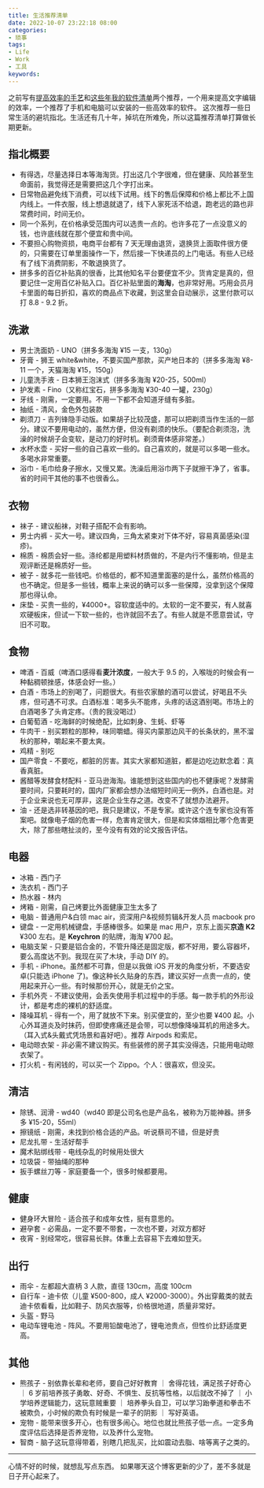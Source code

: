 ```yaml
---
title: 生活推荐清单
date: 2022-10-07 23:22:18 08:00
categories:
- 琐事
tags:
- Life
- Work
- 工具
keywords:
---
```


之前写有[提高效率的手艺](https://www.yigegongjiang.com/2022/提高效率的手艺/)和[这些年我的软件清单](https://www.yigegongjiang.com/2022/这些年我的软件清单/)两个推荐，一个用来提高文字编辑的效率，一个推荐了手机和电脑可以安装的一些高效率的软件。
这次推荐一些日常生活的避坑指北。生活还有几十年，掉坑在所难免，所以这篇推荐清单打算做长期更新。

## 指北概要

* 有得选，尽量选择日本等海淘货。打出这几个字很难，但在健康、风险甚至生命面前，我觉得还是需要把这几个字打出来。
* 日常物品避免线下消费，可以线下试用。线下的售后保障和价格上都比不上国内线上。一件衣服，线上想退就退了，线下人家死活不给退，跑老远的路也非常费时间，时间无价。
* 同一个系列，在价格承受范围内可以选贵一点的。也许多花了一点没意义的钱，也许底线就在那个便宜和贵中间。
* 不要担心购物资损，电商平台都有 7 天无理由退货，退换货上面取件很方便的，只需要在订单里面操作一下，然后接一下快递员的上门电话。有些人已经有了线下消费阴影，不敢退换货了。
* 拼多多的百亿补贴真的很香，比其他知名平台要便宜不少。货肯定是真的，但要记住一定用百亿补贴入口。百亿补贴里面的**海淘**，也非常好用。巧用会员月卡里面的每日折扣，喜欢的商品点下收藏，到这里会自动展示，这里付款可以打 8.8 - 9.2 折。

## 洗漱

* 男士洗面奶 - UNO（拼多多海淘 ¥15 一支，130g）
* 牙膏 - 狮王 white&white，不要买国产那款，买产地日本的（拼多多海淘 ¥8-11 一个，天猫海淘 ¥15，150g）
* 儿童洗手液 - 日本狮王泡沫式（拼多多海淘 ¥20-25，500ml）
* 护发素 - Fino（又称红宝石，拼多多海淘 ¥30-40 一罐，230g）
* 牙线 - 刚需，一定要用。不用一下都不会知道牙缝有多脏。
* 抽纸 - 清风，金色外包装款
* 剃须刀 - 吉列锋隐手动版。如果胡子比较茂盛，那可以把剃须当作生活的一部分。建议不要用电动的，虽然方便，但没有剃须的快乐。（要配合剃须泡，洗澡的时候胡子会变软，是动刀的好时机。剃须膏体感非常差。）
* 水杯水壶 - 买好一些的自己喜欢一些的。自己喜欢的，就是可以多喝一些水。多喝水非常重要。
* 浴巾 - 毛巾给身子擦水，又慢又累。洗澡后用浴巾两下子就擦干净了，省事。省的时间干其他的事不也很香么。

<!-- more -->

## 衣物

* 袜子 - 建议船袜，对鞋子搭配不会有影响。
* 男士内裤 - 买大一号。建议四角，三角太紧束对下体不好，容易真菌感染(湿疹)。
* 棉质 - 棉质会好一些。涤纶都是用塑料材质做的，不是内行不懂影响，但是主观评断还是棉质好一些。
* 被子 - 就多花一些钱吧。价格低的，都不知道里面塞的是什么，虽然价格高的也不确定。但是多一些钱，概率上来说的确可以多一些保障，没拿到这个保障那也得认命。
* 床垫 - 买贵一些的，¥4000+。容软度适中的。太软的一定不要买，有人就喜欢硬板床，但试一下软一些的，也许就回不去了。有些人就是不愿意尝试，守旧不可取。

## 食物

* 啤酒 - 百威（啤酒口感得看**麦汁浓度**，一般大于 9.5 的，入喉咙的时候会有一种黏稠顿挫感，体感会好一些。）
* 白酒 - 市场上的别喝了，问题很大。有些农家酿的酒可以尝试，好喝且不头疼，但可遇不可求。白酒标准：喝多头不能疼，头疼的话这酒别喝。市场上的白酒喝多了头肯定疼。（贵的我没喝过）
* 白葡萄酒 - 吃海鲜的时候绝配，比如刺身、生蚝、虾等
* 牛肉干 - 别买颗粒的那种，味同嚼蜡。得买内蒙那边风干的长条状的，黑不溜秋的那种，嚼起来不要太爽。
* 鸡精 - 别吃
* 国产零食 - 不要吃，都脏的厉害。其实大家都知道脏，都是边吃边默念着：真香真脏。
* 酱醋等发酵食材配料 - 亚马逊海淘。谁能想到这些国内的也不健康呢？发酵需要时间，只要耗时的，国内厂家都会想办法缩短时间无一例外，白酒也是。对于企业来说也无可厚非，这是企业生存之道。改变不了就想办法避开。
* 油 - 还是选非转基因的吧，我只是建议，不是专家。或许这个连专家也没有答案吧。就像电子烟的危害一样，危害肯定很大，但是和实体烟相比哪个危害更大，除了那些瞎扯淡的，至今没有有效的论文报告评估。

## 电器

* 冰箱 - 西门子
* 洗衣机 - 西门子
* 热水器 - 林内
* 烤箱 - 刚需，自己烤要比外面健康卫生太多了
* 电脑 - 普通用户&白领 mac air，资深用户&视频剪辑&开发人员 macbook pro
* 键盘 - 一定用机械键盘，手感棒很多。如果是 mac 用户，京东上面买**京造 K2** ¥300 左右。是 **Keychron** 的贴牌，海淘 ¥700 起。
* 电脑支架 - 只要是铝合金的，不管升降还是固定版，都不好用，要么容器坏，要么高度达不到。我现在买了木块，手动 DIY 的。
* 手机 - iPhone。虽然都不可靠，但是以我做 iOS 开发的角度分析，不要选安卓(只能选 iPhone 了)。像这种长久贴身的东西，建议买好一点贵一点的，使用起来开心一些。有时候那份开心，就是无价之宝。
* 手机外壳 - 不建议使用，会丢失使用手机过程中的手感。每一款手机的外形设计，都是考虑的裸机的舒适度。
* 降噪耳机 - 得有一个，用了就放不下来。别买便宜的，至少也要 ¥400 起。小心外耳道炎及时抹药，但即使疼痛还是会带，可以想像降噪耳机的用途多大。（耳入式&头戴式凭场景和喜好吧）。推荐 Airpods 和索尼。
* 电动晾衣架 - 非必需不建议购买。有些装修的房子其实没得选，只能用电动晾衣架了。
* 打火机 - 有闲钱的，可以买一个 Zippo。个人：很喜欢，但没买。

## 清洁

* 除锈、润滑 - wd40（wd40 即是公司名也是产品名，被称为万能神器。拼多多 ¥15-20，55ml）
* 擦镜纸 - 刚需，未找到价格合适的产品。听说蔡司不错，但是好贵
* 尼龙扎带 - 生活好帮手
* 魔术贴绑线带 - 电线杂乱的时候用处很大
* 垃圾袋 - 带抽绳的那种
* 扳手螺丝刀等 - 家庭要备一个，很多时候都要用。

## 健康

* 健身环大冒险 - 适合孩子和成年女性，挺有意思的。
* 避孕套 - 必需品，一定不要不带套，一次也不要，对双方都好
* 夜宵 - 别经常吃，很容易长胖。体重上去容易下去难如登天。

## 出行

* 雨伞 - 左都超大直柄 3 人款，直径 130cm，高度 100cm
* 自行车 - 迪卡侬（儿童 ¥500-800，成人 ¥2000-3000）。外出穿戴类的就去迪卡侬看看，比如鞋子、防风衣服等，价格很地道，质量非常好。
* 头盔 - 野马
* 电动车锂电池 - 阵风。不要用铅酸电池了，锂电池贵点，但性价比舒适度更高。

## 其他

* 熊孩子 - 别依靠长辈和老师，要自己好好教育 ｜ 舍得花钱，满足孩子好奇心 ｜ 6 岁前培养孩子勇敢、好奇、不惧生、反抗等性格，以后就改不掉了 ｜ 小学培养逻辑能力，这玩意贼重要 ｜ 培养拳头自卫，可以学习跆拳道和拳击不被欺负，小时候的欺负有时候是一辈子的阴影 ｜ 写好英语。
* 宠物 - 能带来很多开心，也有很多闹心。地位也就比熊孩子低一点。一定多角度评估后选择是否养宠物，以及养什么宠物。
* 智商 - 脑子这玩意得带着，别瞎几把乱买，比如震动去脂、啥等离子之类的。

___

心情不好的时候，就想乱写点东西。
如果哪天这个博客更新的少了，差不多就是日子开心起来了。
